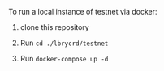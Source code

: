 To run a local instance of testnet via docker:

 1) clone this repository

 2) Run `cd ./lbrycrd/testnet`

 3) Run `docker-compose up -d`
